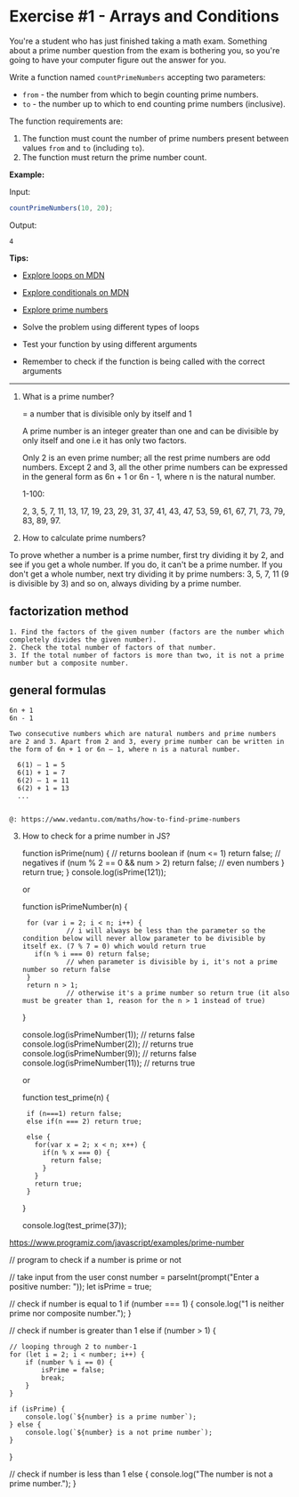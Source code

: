 # Exercise #1 - Arrays and Conditions

You're a student who has just finished taking a math exam. Something about a prime number question from the exam is bothering you, so you're going to have your computer figure out the answer for you.


Write a function named `countPrimeNumbers` accepting two parameters:

* `from` - the number from which to begin counting prime numbers.
* `to` - the number up to which to end counting prime numbers (inclusive).

The function requirements are:

1. The function must count the number of prime numbers present between values `from` and `to` (including `to`).
2. The function must return the prime number count.

**Example:**

Input: 

```js
countPrimeNumbers(10, 20);
```

Output:

```
4
```

**Tips:**

* [Explore loops on MDN](https://developer.mozilla.org/en-US/docs/Web/JavaScript/Guide/Loops_and_iteration)
* [Explore conditionals on MDN](https://developer.mozilla.org/en-US/docs/Learn/JavaScript/Building_blocks/conditionals)
* [Explore prime numbers](https://en.wikipedia.org/wiki/Prime_number)

* Solve the problem using different types of loops
* Test your function by using different arguments
* Remember to check if the function is being called with the correct arguments


*******

1. What is a prime number?

    = a number that is divisible only by itself and 1

    A prime number is an integer greater than one and can be divisible by only itself and one i.e it has only two factors.

    Only 2 is an even prime number; all the rest prime numbers are odd numbers.
    Except 2 and 3, all the other prime numbers can be expressed in the general form as    6n + 1 or 6n - 1, where n is the natural number.
    

    1-100:

    2, 3, 5, 7, 11, 13, 17, 19, 23, 29, 31, 37, 41, 43, 47, 53, 59, 61, 67, 71, 73, 79, 83, 89, 97.


2. How to calculate prime numbers?

  To prove whether a number is a prime number, first try dividing it by 2, and see if you get a whole number. If you do, it can't be a prime number. If you don't get a whole number, next try dividing it by prime numbers: 3, 5, 7, 11 (9 is divisible by 3) and so on, always dividing by a prime number.

  ## factorization method

    1. Find the factors of the given number (factors are the number which completely divides the given number).
    2. Check the total number of factors of that number.
    3. If the total number of factors is more than two, it is not a prime number but a composite number.

  ## general formulas

    6n + 1
    6n - 1

    Two consecutive numbers which are natural numbers and prime numbers are 2 and 3. Apart from 2 and 3, every prime number can be written in the form of 6n + 1 or 6n – 1, where n is a natural number.

      6(1) – 1 = 5
      6(1) + 1 = 7
      6(2) – 1 = 11
      6(2) + 1 = 13
      ...


    @: https://www.vedantu.com/maths/how-to-find-prime-numbers

    


3. How to check for a prime number in JS?

    function isPrime(num) { // returns boolean
      if (num <= 1) return false; // negatives
      if (num % 2 == 0 && num > 2) return false; // even numbers
      }
      return true;
    }
    console.log(isPrime(121));


      or

      function isPrimeNumber(n) {

        for (var i = 2; i < n; i++) { 
                  // i will always be less than the parameter so the condition below will never allow parameter to be divisible by itself ex. (7 % 7 = 0) which would return true
          if(n % i === 0) return false;
                  // when parameter is divisible by i, it's not a prime number so return false
        }
        return n > 1;
                  // otherwise it's a prime number so return true (it also must be greater than 1, reason for the n > 1 instead of true)
      }

      console.log(isPrimeNumber(1));  // returns false
      console.log(isPrimeNumber(2));  // returns true
      console.log(isPrimeNumber(9));  // returns false
      console.log(isPrimeNumber(11)); // returns true

      or 

      function test_prime(n) {

        if (n===1) return false;
        else if(n === 2) return true;
        
        else {
          for(var x = 2; x < n; x++) {
            if(n % x === 0) {
              return false;
            }
          }
          return true;  
        }
      }

      console.log(test_prime(37));


      
https://www.programiz.com/javascript/examples/prime-number

// program to check if a number is prime or not

// take input from the user
const number = parseInt(prompt("Enter a positive number: "));
let isPrime = true;

// check if number is equal to 1
if (number === 1) {
    console.log("1 is neither prime nor composite number.");
}

// check if number is greater than 1
else if (number > 1) {

    // looping through 2 to number-1
    for (let i = 2; i < number; i++) {
        if (number % i == 0) {
            isPrime = false;
            break;
        }
    }

    if (isPrime) {
        console.log(`${number} is a prime number`);
    } else {
        console.log(`${number} is a not prime number`);
    }
}

// check if number is less than 1
else {
    console.log("The number is not a prime number.");
}